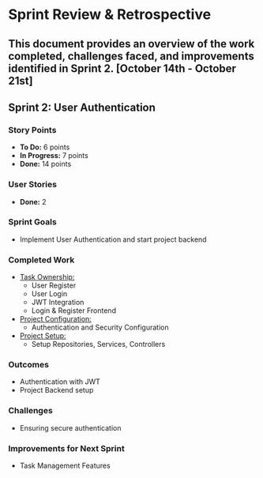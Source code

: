 # Sprint Review & Retrospective

This document provides an overview of the work completed, challenges faced, and improvements identified in Sprint 2.
[October 14th - October 21st]
---

## Sprint 2: User Authentication

### Story Points
- **To Do:** 6 points
- **In Progress:** 7 points
- **Done:** 14 points

### User Stories
- **Done:** 2

### Sprint Goals
- Implement User Authentication and start project backend

### Completed Work
- [Task Ownership:](../../Epics/Task_Ownership/README.md)
  - User Register
  - User Login
  - JWT Integration
  - Login & Register Frontend 
- [Project Configuration:](../../Epics/Project_Configuration/README.md)
  - Authentication and Security Configuration
- [Project Setup:](../../Epics/Project_Setup/README.md)
  - Setup Repositories, Services, Controllers

### Outcomes
- Authentication with JWT
- Project Backend setup

### Challenges
- Ensuring secure authentication

### Improvements for Next Sprint
- Task Management Features
